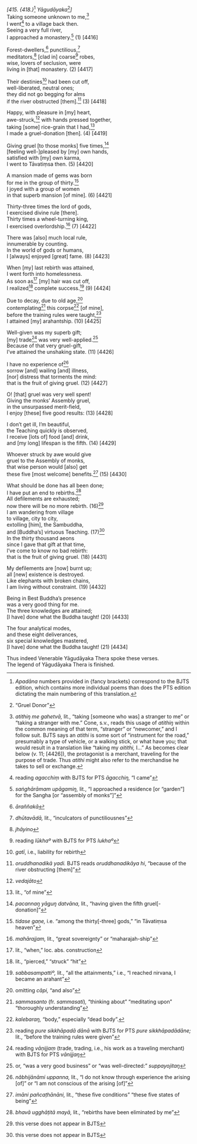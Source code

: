 *\[415. {418.}*[^1] *Yāgudāyaka*[^2]*\]*  
Taking someone unknown to me,[^3]  
I went[^4] to a village back then.  
Seeing a very full river,  
I approached a monastery.[^5] (1) \[4416\]

Forest-dwellers,[^6] punctilious,[^7]  
meditators,[^8] \[clad in\] coarse[^9] robes,  
wise, lovers of seclusion, were  
living in \[that\] monastery. (2) \[4417\]

Their destinies[^10] had been cut off,  
well-liberated, neutral ones;  
they did not go begging for alms  
if the river obstructed \[them\].[^11] (3) \[4418\]

Happy, with pleasure in \[my\] heart,  
awe-struck,[^12] with hands pressed together,  
taking \[some\] rice-grain that I had,[^13]  
I made a gruel-donation \[then\]. (4) \[4419\]

Giving gruel \[to those monks\] five times,[^14]  
\[feeling well-\]pleased by \[my\] own hands,  
satisfied with \[my\] own karma,  
I went to Tāvatiṃsa then. (5) \[4420\]

A mansion made of gems was born  
for me in the group of thirty.[^15]  
I joyed with a group of women  
in that superb mansion \[of mine\]. (6) \[4421\]

Thirty-three times the lord of gods,  
I exercised divine rule \[there\].  
Thirty times a wheel-turning king,  
I exercised overlordship.[^16] (7) \[4422\]

There was \[also\] much local rule,  
innumerable by counting.  
In the world of gods or humans,  
I \[always\] enjoyed \[great\] fame. (8) \[4423\]

When \[my\] last rebirth was attained,  
I went forth into homelessness.  
As soon as[^17] \[my\] hair was cut off,  
I realized[^18] complete success.[^19] (9) \[4424\]

Due to decay, due to old age,[^20]  
contemplating[^21] this corpse[^22] \[of mine\],  
before the training rules were taught,[^23]  
I attained \[my\] arahantship. (10) \[4425\]

Well-given was my superb gift;  
\[my\] trade[^24] was very well-applied.[^25]  
Because of that very gruel-gift,  
I’ve attained the unshaking state. (11) \[4426\]

I have no experience of[^26]  
sorrow \[and\] wailing \[and\] illness,  
\[nor\] distress that torments the mind:  
that is the fruit of giving gruel. (12) \[4427\]

O! \[that\] gruel was very well spent!  
Giving the monks’ Assembly gruel,  
in the unsurpassed merit-field,  
I enjoy \[these\] five good results: (13) \[4428\]

I don’t get ill, I’m beautiful,  
the Teaching quickly is observed,  
I receive \[lots of\] food \[and\] drink,  
and \[my long\] lifespan is the fifth. (14) \[4429\]

Whoever struck by awe would give  
gruel to the Assembly of monks,  
that wise person would \[also\] get  
these five \[most welcome\] benefits.[^27] (15) \[4430\]

What should be done has all been done;  
I have put an end to rebirths.[^28]  
All defilements are exhausted;  
now there will be no more rebirth. (16)[^29]  
I am wandering from village  
to village, city to city,  
extolling \[him\], the Sambuddha,  
and \[Buddha’s\] virtuous Teaching. (17)[^30]  
In the thirty thousand aeons  
since I gave that gift at that time,  
I’ve come to know no bad rebirth:  
that is the fruit of giving gruel. (18) \[4431\]

My defilements are \[now\] burnt up;  
all \[new\] existence is destroyed.  
Like elephants with broken chains,  
I am living without constraint. (19) \[4432\]

Being in Best Buddha’s presence  
was a very good thing for me.  
The three knowledges are attained;  
\[I have\] done what the Buddha taught! (20) \[4433\]

The four analytical modes,  
and these eight deliverances,  
six special knowledges mastered,  
\[I have\] done what the Buddha taught! (21) \[4434\]

Thus indeed Venerable Yāgudāyaka Thera spoke these verses.  
The legend of Yāgudāyaka Thera is finished.

[^1]: *Apadāna* numbers provided in {fancy brackets} correspond to the BJTS edition, which contains more individual poems than does the PTS edition dictating the main numbering of this translation.

[^2]: “Gruel Donor”

[^3]: *atithiŋ me gahetvā,* lit., “taking \[someone who was\] a stranger to me” or “taking a stranger with me.” Cone, s.v., reads this usage of *atithiŋ* within the common meaning of that term, “stranger” or “newcomer,” and I follow suit. BJTS says an *atithi* is some sort of “instrument for the road,” presumably a type of vehicle, or a walking stick, or what have you; that would result in a translation like “taking my *aitithi,* I...” As becomes clear below (v. 11; \[4426\]), the protagonist is a merchant, traveling for the purpose of trade. Thus *atithi* might also refer to the merchandise he takes to sell or exchange.

[^4]: reading *agacchiṃ* with BJTS for PTS *āgacchiŋ,* “I came”

[^5]: *saṅghārāmam upāgamiŋ,* lit., “I approached a residence \[or “garden”\] for the Sangha \[or “assembly of monks”\]”

[^6]: *āraññakā*

[^7]: *dhūtavādā,* lit., “inculcators of punctiliousnes”

[^8]: *jhāyino*

[^9]: reading *lūkhaº* with BJTS for PTS *lukhaº*

[^10]: *gatī*, i.e., liability for rebirth

[^11]: *oruddhanadikā yadi.* BJTS reads *oruddhanadikāya hi*, “because of the river obstructing \[them\]”

[^12]: *vedajāto*

[^13]: lit., “of mine”

[^14]: *pacannaŋ yāguŋ datvāna,* lit., “having given the fifth gruel\[-donation\]”

[^15]: *tidase gaṇe,* i.e. “among the thirty\[-three\] gods,” “in Tāvatiṃsa heaven”

[^16]: *mahārajjam,* lit., “great sovereignty” or “maharajah-ship”

[^17]: lit., “when,” loc. abs. construction

[^18]: lit., “pierced,” “struck” “hit”

[^19]: *sabbasampattiº,* lit., “all the attainments,” i.e., “I reached nirvana, I became an arahant”

[^20]: omitting *cāpi,* “and also”

[^21]: *sammasanto* (fr. *sammasati*)*,* “thinking about” “meditating upon” “thoroughly understanding”

[^22]: *kalebaraŋ,* “body,” especially “dead body”.

[^23]: reading *pure sikkhāpadā dānā* with BJTS for PTS *pure sikkhāpadādāne;* lit., “before the training rules were given”

[^24]: reading *vāṇijjaṃ* (trade, trading, i.e., his work as a traveling merchant) with BJTS for PTS *vānijjaŋ*

[^25]: or, “was a very good business” or “was well-directed:” *suppayojitaŋ*

[^26]: *nâbhijānāmi uppanna,* lit., “I do not know through experience the arising \[of\]” or “I am not conscious of the arising \[of\]”

[^27]: *imāni pañcaṭhānāni,* lit., “these five conditions” “these five states of being”

[^28]: *bhavā ugghāṭitā mayā,* lit., “rebirths have been eliminated by me”

[^29]: this verse does not appear in BJTS

[^30]: this verse does not appear in BJTS
